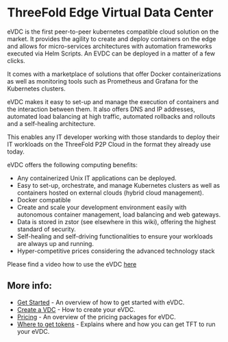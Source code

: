 # ThreeFold Edge Virtual Data Center

eVDC is the first peer-to-peer kubernetes compatible cloud solution on the market. It provides the agility to create and deploy containers on the edge and allows for micro-services architectures with automation frameworks executed via Helm Scripts. An EVDC can be deployed in a matter of a few clicks. 

It comes with a marketplace of solutions that offer Docker containerizations as well as monitoring tools such as Prometheus and Grafana for the Kubernetes clusters. 

eVDC makes it easy to set-up and manage the execution of containers and the interaction between them. It also offers DNS and IP addresses, automated load balancing at high traffic, automated rollbacks and rollouts and a self-healing architecture.  

This enables any IT developer working with those standards to deploy their IT workloads on the ThreeFold P2P Cloud in the format they already use today.

eVDC offers the following computing benefits:

- Any containerized Unix IT applications can be deployed.
- Easy to set-up, orchestrate, and manage Kubernetes clusters as well as containers hosted on external clouds (hybrid cloud management).
- Docker compatible
- Create and scale your development environment easily with autonomous container management, load balancing and web gateways.
- Data is stored in zstor (see elsewhere in this wiki), offering the highest standard of security. 
- Self-healing and self-driving functionalities to ensure your workloads are always up and running.
- Hyper-competitive prices considering the advanced technology stack

Please find a video how to use the eVDC [here](https://vimeo.com/598957060)

## More info:

  - [Get Started](evdc_getting_started) - An overview of how to get started with eVDC.
  - [Create a VDC](evdc_create) - How to create your eVDC.
  - [Pricing](evdc_pricing) - An overview of the pricing packages for eVDC.
  - [Where to get tokens](buy_tft) - Explains where and how you can get TFT to run your eVDC.
